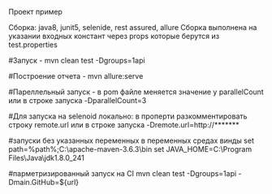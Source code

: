 Проект пример

Сборка: java8, junit5, selenide, rest assured, allure
Сборка выполнена на указании входных констант через props которые берутся из test.properties

#Запуск - 
mvn clean test -Dgroups=1api

#Построение отчета -
mvn allure:serve

#Пареллельный запуск - 
в pom файле меняется значение у parallelCount
или в строке запуска -DparallelCount=3

#Для запуска на selenoid
локально: в проперти разкомментировать строку remote.url
или в строке запуска -Dremote.url=http://*******

#запуски без указанных переменных в переменных средах винды
set path=%path%;C:\apache-maven-3.6.3\bin
set JAVA_HOME=C:\Program Files\Java\jdk1.8.0_241

#парметризированный запуск на CI
mvn clean test -Dgroups=1api -Dmain.GitHub=${url}